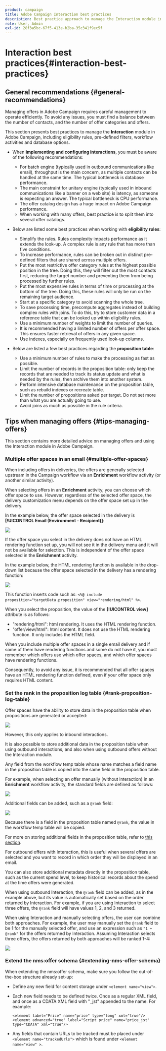 ```yaml
---
product: campaign
title: Adobe Campaign Interaction best practices
description: Best practice approach to manage the Interaction module in Adobe Campaign
role: User, Admin
exl-id: 28f3a5bc-67f5-413e-b2ba-35c341f9ec5f
---
```

# Interaction best practices{#interaction-best-practices}

## General recommendations {#general-recommendations}

Managing offers in Adobe Campaign requires careful management to operate efficiently. To avoid any issues, you must find a balance between the number of contacts, and the number of offer categories and offers. 

This section presents best practices to manage the **Interaction** module in Adobe Campaign, including eligibility rules, pre-defined filters, workflow activities and database options.

* When **implementing and configuring interactions**, you must be aware of the following recommendations:

    * For batch engine (typically used in outbound communications like email), throughput is the main concern, as multiple contacts can be handled at the same time. The typical bottleneck is database performance.
    * The main constraint for unitary engine (typically used in inbound communications like a banner on a web site) is latency, as someone is expecting an answer. The typical bottleneck is CPU performance.
    * The offer catalog design has a huge impact on Adobe Campaign performance.
    * When working with many offers, best practice is to split them into several offer catalogs.

* Below are listed some best practices when working with **eligibility rules**:

    * Simplify the rules. Rules complexity impacts performance as it extends the look-up. A complex rule is any rule that has more than five conditions.
    * To increase performance, rules can be broken out in distinct pre-defined filters that are shared across multiple offers.
    * Put the most restrictive offer category rules at the highest possible position in the tree. Doing this, they will filter out the most contacts first, reducing the target number and preventing them from being processed by further rules.
    * Put the most expensive rules in terms of time or processing at the bottom of the tree. Doing this, these rules will only be run on the remaining target audience.
    * Start at a specific category to avoid scanning the whole tree.
    * To save processing time, precompute aggregates instead of building complex rules with joins. To do this, try to store customer data in a reference table that can be looked up within eligibility rules.
    * Use a minimum number of weights to limit the number of queries.
    * It is recommended having a limited number of offers per offer space. This ensures faster retrieval of offers in any given space.
    * Use indexes, especially on frequently used look-up columns.

* Below are listed a few best practices regarding the **proposition table**:

    * Use a minimum number of rules to make the processing as fast as possible.
    * Limit the number of records in the proposition table: only keep the records that are needed to track its status update and what is needed by the rules, then archive them into another system.
    * Perform intensive database maintenance on the proposition table, such as rebuild indexes or recreate table.
    * Limit the number of propositions asked per target. Do not set more than what you are actually going to use.
    * Avoid joins as much as possible in the rule criteria.

## Tips when managing offers {#tips-managing-offers}

This section contains more detailed advice on managing offers and using the Interaction module in Adobe Campaign.

### Multiple offer spaces in an email {#multiple-offer-spaces}

When including offers in deliveries, the offers are generally selected upstream in the Campaign workflow via an **Enrichment** workflow activity (or another similar activity).

When selecting offers in an **Enrichment** activity, you can choose which offer space to use. However, regardless of the selected offer space, the delivery customization menu depends on the offer space set up in the delivery.

In the example below, the offer space selected in the delivery is **[!UICONTROL Email (Environment - Recipient)]**:

![](assets/Interaction-best-practices-offer-space-selected.png)

If the offer space you select in the delivery does not have an HTML rendering function set up, you will not see it in the delivery menu and it will not be available for selection. This is independent of the offer space selected in the **Enrichment** activity.

In the example below, the HTML rendering function is available in the drop-down list because the offer space selected in the delivery has a rendering function:

![](assets/Interaction-best-practices-HTML-rendering.png)

This function inserts code such as: `<%@ include proposition="targetData.proposition" view="rendering/html" %>`.

When you select the proposition, the value of the **[!UICONTROL view]** attribute is as follows:
* "rendering/html": html rendering. It uses the HTML rendering function.
* "offer/view/html": html content. It does not use the HTML rendering function. It only includes the HTML field.

When you include multiple offer spaces in a single email delivery and if some of them have rendering functions and some do not have it, you must remember which offers use which offer spaces, and which offer spaces have rendering functions.

Consequently, to avoid any issue, it is recommended that all offer spaces have an HTML rendering function defined, even if your offer space only requires HTML content.

### Set the rank in the proposition log table {#rank-proposition-log-table}

Offer spaces have the ability to store data in the proposition table when propositions are generated or accepted:

![](assets/Interaction-best-practices-offer-space-storage.png)

However, this only applies to inbound interactions.

It is also possible to store additional data in the proposition table when using outbound interactions, and also when using outbound offers without the Interaction module.

Any field from the workflow temp table whose name matches a field name in the proposition table is copied into the same field in the proposition table.

For example, when selecting an offer manually (without Interaction) in an **Enrichment** workflow activity, the standard fields are defined as follows:

![](assets/Interaction-best-practices-manual-offer-std-fields.png)

Additional fields can be added, such as a `@rank` field:

![](assets/Interaction-best-practices-manual-offer-add-fields.png)

Because there is a field in the proposition table named `@rank`, the value in the workflow temp table will be copied.

For more on storing additional fields in the proposition table, refer to [this section](interaction-send-offers.md#storing-offer-rankings-and-weights).

For outbound offers with Interaction, this is useful when several offers are selected and you want to record in which order they will be displayed in an email.

You can also store additional metadata directly in the proposition table, such as the current spend level, to keep historical records about the spend at the time offers were generated.

When using outbound Interaction, the `@rank` field can be added, as in the example above, but its value is automatically set based on the order returned by Interaction. For example, if you are using Interaction to select three offers, the `@rank` field will have values 1, 2, and 3 returned.

When using Interaction and manually selecting offers, the user can combine both approaches. For example, the user may manually set the `@rank` field to be 1 for the manually selected offer, and use an expression such as `"1 + @rank"` for the offers returned by Interaction. Assuming Interaction selects three offers, the offers returned by both approaches will be ranked 1-4:

![](assets/Interaction-best-practices-manual-offer-combined.png)

### Extend the nms:offer schema {#extending-nms-offer-schema}

When extending the nms:offer schema, make sure you follow the out-of-the-box structure already set-up:
* Define any new field for content storage under `<element name="view">`.
* Each new field needs to be defined twice. Once as a regular XML field, and once as a CDATA XML field with "_jst" appended to the name. For example:

    ```
    <element label="Price" name="price" type="long" xml="true"/>
    <element advanced="true" label="Script price" name="price_jst" type="CDATA" xml="true"/>
    ```

* Any fields that contain URLs to be tracked must be placed under `<element name="trackedUrls">` which is found under `<element name="view" >`.
